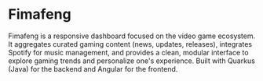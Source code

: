 # Fimafeng
Fimafeng is a responsive dashboard focused on the video game ecosystem. It aggregates curated gaming content (news, updates, releases), integrates Spotify for music management, and provides a clean, modular interface to explore gaming trends and personalize one's experience.  Built with Quarkus (Java) for the backend and Angular for the frontend.

